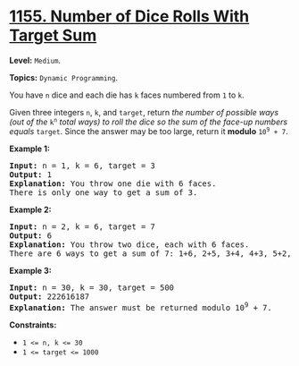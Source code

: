 # [1155. Number of Dice Rolls With Target Sum](https://music.youtube.com/watch?v=KqUuHBt7Mnk&list=RDAMVMKqUuHBt7Mnk)

**Level:** `Medium`.

**Topics:** `Dynamic Programming`.

You have <code>n</code> dice and each die has <code>k</code> faces numbered from <code>1</code> to <code>k</code>.

Given three integers <code>n</code>, <code>k</code>, and <code>target</code>, return <em>the number of possible ways (out of the </em><code>k<sup>n</sup></code><em> total ways) </em><em>to roll the dice so the sum of the face-up numbers equals </em><code>target</code>. Since the answer may be too large, return it <strong>modulo</strong> <code>10<sup>9</sup> + 7</code>.

<strong>Example 1:</strong>

<pre><strong>Input:</strong> n = 1, k = 6, target = 3
<strong>Output:</strong> 1
<strong>Explanation:</strong> You throw one die with 6 faces.
There is only one way to get a sum of 3.
</pre>

<strong>Example 2:</strong>

<pre><strong>Input:</strong> n = 2, k = 6, target = 7
<strong>Output:</strong> 6
<strong>Explanation:</strong> You throw two dice, each with 6 faces.
There are 6 ways to get a sum of 7: 1+6, 2+5, 3+4, 4+3, 5+2, 6+1.
</pre>

<strong>Example 3:</strong>

<pre><strong>Input:</strong> n = 30, k = 30, target = 500
<strong>Output:</strong> 222616187
<strong>Explanation:</strong> The answer must be returned modulo 10<sup>9</sup> + 7.
</pre>

<strong>Constraints:</strong>

<ul>
 <li><code>1 &lt;= n, k &lt;= 30</code></li>
 <li><code>1 &lt;= target &lt;= 1000</code></li>
</ul>

